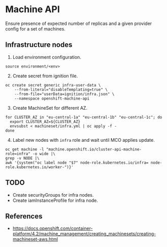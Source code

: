 # Machine API

Ensure presence of expected number of replicas and a given provider config for a set of machines.

## Infrastructure nodes

1. Load environment configuration.

```
source environment/<env>
```

2. Create secret from ignition file.

```
oc create secret generic infra-user-data \
    --from-literal="disableTemplating=true" \
    --from-file="userData=ignition/infra.json" \
    --namespace openshift-machine-api
```

3. Create MachineSet for different AZ.

```
for CLUSTER_AZ in "eu-central-1a" "eu-central-1b" "eu-central-1c"; do
  export CLUSTER_AZ=${CLUSTER_AZ}
  envsubst < machineset/infra.yml | oc apply -f -
done
```

4. Label new nodes with `infra` role and wait until MCO applies update.

```
oc get machine -l "machine.openshift.io/cluster-api-machine-role=infra" -o wide |\
grep -v NODE |\
awk '{system("oc label node "$7" node-role.kubernetes.io/infra= node-role.kubernetes.io/worker-")}'
```

## TODO

- Create securityGroups for infra nodes.
- Create iamInstanceProfile for infra node.

## References

- https://docs.openshift.com/container-platform/4.2/machine_management/creating_machinesets/creating-machineset-aws.html
